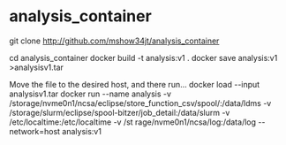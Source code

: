 # analysis_container
git clone http://github.com/mshow34jt/analysis_container

cd analysis_container
docker build -t analysis:v1 .
docker save analysis:v1 >analysisv1.tar

Move the file to the desired host, and there run…
docker load --input analysisv1.tar
docker run --name analysis -v /storage/nvme0n1/ncsa/eclipse/store_function_csv/spool/:/data/ldms -v
/storage/slurm/eclipse/spool-bitzer/job_detail:/data/slurm -v /etc/localtime:/etc/localtime -v  /st
rage/nvme0n1/ncsa/log:/data/log  --network=host   analysis:v1
